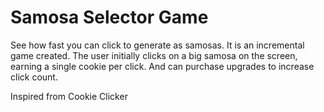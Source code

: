 # Samosa Selector Game
See how fast you can click to generate as samosas.
It is an incremental game created. The user initially clicks on a big samosa on the screen, earning a single cookie per click. And can purchase upgrades to increase click count. 

Inspired from Cookie Clicker  

